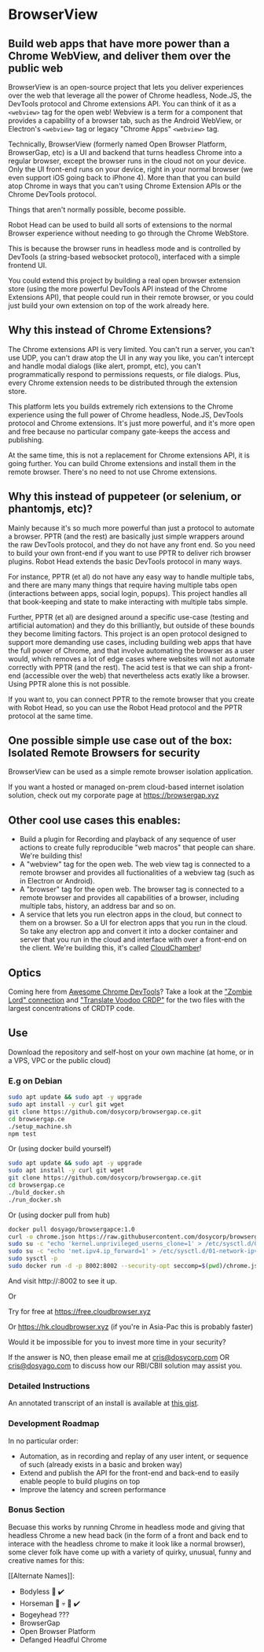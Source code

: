 # BrowserView

## Build web apps that have more power than a Chrome WebView, and deliver them over the public web

BrowserView is an open-source project that lets you deliver experiences over the web that leverage all the power of Chrome headless, Node.JS, the DevTools protocol and Chrome extensions API. You can think of it as a `<webview>` tag for the open web! Webview is a term for a component that provides a capability of a browser tab, such as the Android WebView, or Electron's `<webview>` tag or legacy "Chrome Apps" `<webview>` tag.

Technically, BrowserView (formerly named Open Browser Platform, BrowserGap, etc) is a UI and backend that turns headless Chrome into a regular browser, except the browser runs in the cloud not on your device. Only the UI front-end runs on your device, right in your normal browser (we even support iOS going back to iPhone 4). More than that you can build atop Chrome in ways that you can't using Chrome Extension APIs or the Chrome DevTools protocol. 

Things that aren't normally possible, become possible. 

Robot Head can be used to build all sorts of extensions to the normal Browser experience without needing to go through the Chrome WebStore. 

This is because the browser runs in headless mode and is controlled by DevTools (a string-based websocket protocol), interfaced with a simple frontend UI. 

You could extend this project by building a real open browser extension store (using the more powerful DevTools API instead of the Chrome Extensions API), that people could run in their remote browser, or you could just build your own extension on top of the work already here.

## Why this instead of Chrome Extensions?

The Chrome extensions API is very limited. You can't run a server, you can't use UDP, you can't draw atop the UI in any way you like, you can't intercept and handle modal dialogs (like alert, prompt, etc), you can't programmatically respond to permissions requests, or file dialogs. Plus, every Chrome extension needs to be distributed through the extension store.

This platform lets you builds extremely rich extensions to the Chrome experience using the full power of Chrome headless, Node.JS, DevTools protocol and Chrome extensions. It's just more powerful, and it's more open and free because no particular company gate-keeps the access and publishing.

At the same time, this is not a replacement for Chrome extensions API, it is going further. You can build Chrome extensions and install them in the remote browser. There's no need to not use Chrome extensions. 

## Why this instead of puppeteer (or selenium, or phantomjs, etc)?

Mainly because it's so much more powerful than just a protocol to automate a browser. PPTR (and the rest) are basically just simple wrappers around the raw DevTools protocol, and they do not have any front end. So you need to build your own front-end if you want to use PPTR to deliver rich browser plugins. Robot Head extends the basic DevTools protocol in many ways.

For instance, PPTR (et al) do not have any easy way to handle multiple tabs, and there are many many things that require having multiple tabs open (interactions between apps, social login, popups). This project handles all that book-keeping and state to make interacting with multiple tabs simple.

Further, PPTR (et al) are designed around a specific use-case (testing and artificial automation) and they do this brilliantly, but outside of these bounds they become limiting factors. This project is an open protocol designed to support more demanding use cases, including building web apps that have the full power of Chrome, and that involve automating the browser as a user would, which removes a lot of edge cases where websites will not automate correctly with PPTR (and the rest). The acid test is that we can ship a front-end (accessible over the web) that nevertheless acts exatly like a browser. Using PPTR alone this is not possible. 

If you want to, you can connect PPTR to the remote browser that you create with Robot Head, so you can use the Robot Head protocol and the PPTR protocol at the same time. 

## One possible simple use case out of the box: Isolated Remote Browsers for security

BrowserView can be used as a simple remote browser isolation application. 

If you want a hosted or managed on-prem cloud-based internet isolation solution, check out my corporate page at https://browsergap.xyz

## Other cool use cases this enables:

- Build a plugin for Recording and playback of any sequence of user actions to create fully reproducible "web macros" that people can share. We're building this!
- A "webview" tag for the open web. The web view tag is connected to a remote browser and provides all fuctionalities of a webview tag (such as in Electron or Android).
- A "browser" tag for the open web. The browser tag is connected to a remote browser and provides all capabilities of a browser, including multiple tabs, history, an address bar and so on.
- A service that lets you run electron apps in the cloud, but connect to them on a browser. So a UI for electron apps that you run in the cloud. So take any electron app and convert it into a docker container and server that you run in the cloud and interface with over a front-end on the client. We're building this, it's called [CloudChamber](https://github.com/dosycorp/CloudChamber)!

## Optics

Coming here from [Awesome Chrome DevTools](https://github.com/ChromeDevTools/awesome-chrome-devtools)? Take a look at the ["Zombie Lord" connection](https://github.com/dosycorp/browsergap.ce/blob/master/zombie-lord/connection.js) and ["Translate Voodoo CRDP"](https://github.com/dosycorp/browsergap.ce/blob/master/public/translateVoodooCRDP.js) for the two files with the largest concentrations of CRDTP code.

## Use

Download the repository and self-host on your own machine (at home, or in a VPS, VPC or the public cloud)

### E.g on Debian

```sh
sudo apt update && sudo apt -y upgrade
sudo apt install -y curl git wget
git clone https://github.com/dosycorp/browsergap.ce.git
cd browsergap.ce
./setup_machine.sh
npm test
```

Or (using docker build yourself)

```sh
sudo apt update && sudo apt -y upgrade
sudo apt install -y curl git wget
git clone https://github.com/dosycorp/browsergap.ce.git
cd browsergap.ce
./buld_docker.sh
./run_docker.sh 
```

Or (using docker pull from hub)

```sh
docker pull dosyago/browsergapce:1.0
curl -o chrome.json https://raw.githubusercontent.com/dosycorp/browsergap.ce/master/chrome.json
sudo su -c "echo 'kernel.unprivileged_userns_clone=1' > /etc/sysctl.d/00-local-userns.conf"
sudo su -c "echo 'net.ipv4.ip_forward=1' > /etc/sysctl.d/01-network-ipv4.conf"
sudo sysctl -p
sudo docker run -d -p 8002:8002 --security-opt seccomp=$(pwd)/chrome.json browsergapce:1.0
```

And visit http://<your ip>:8002 to see it up.

Or

Try for free at https://free.cloudbrowser.xyz

Or https://hk.cloudbrowser.xyz (if you're in Asia-Pac this is probably faster)

Would it be impossible for you to invest more time in your security? 

If the answer is NO, then please email me at cris@dosycorp.com OR cris@dosyago.com to discuss how our RBI/CBII solution may assist you.

### Detailed Instructions

An annotated transcript of an install is available at [this gist](https://gist.github.com/crislin2046/2fcd103234f93376c44d110d6295f32a).

### Development Roadmap

In no particular order:

- Automation, as in recording and replay of any user intent, or sequence of such (already exists in a basic and broken way)
- Extend and publish the API for the front-end and back-end to easily enable people to build plugins on top
- Improve the latency and screen performance


### Bonus Section 

Becuase this works by running Chrome in headless mode and giving that headless Chrome a new head back (in the form of a front and back end to interace with the headless chrome to make it look like a normal browser), some clever folk have come up with a variety of quirky, unusual, funny and creative names for this:

[[Alternate Names]]:
- Bodyless :tada: :heavy_check_mark:
- Horseman :horse: :skull: :man: :heavy_check_mark:
- Bogeyhead ???
- BrowserGap
- Open Browser Platform
- Defanged Headful Chrome
